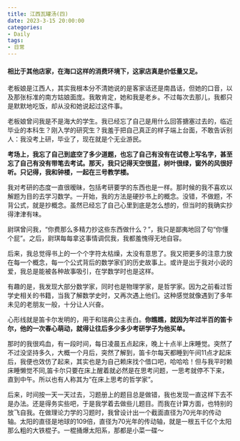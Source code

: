```yaml
---
title: 江西瓦罐汤(四)
date: 2023-3-15 20:00:00
categories:
- Daily
tags:
- 日常
---
```


#### 相比于其他店家，在海口这样的消费环境下，这家店真是价低量又足。

老板娘是江西人，其实我根本分不清她说的是客家话还是南昌话，但她的口音，以及那张标准的南方姑娘面庞。我敢肯定，她和我是老乡。不过每次去那儿，我都只是默默地吃饭，却从没和她说起过这件事。

老板娘曾问我是不是海大的学生。我已经忘了自己是用什么回答搪塞过去的，临近毕业的本科生？刚入学的研究生？我羞于把自己真正的样子端上台面，不敢告诉别人：我没考上研，毕业了，现在就是个无业游民。

**考场上，我忘了自己到底空了多少道题，也忘了自己有没有在试卷上写名字，甚至忘了自己有没有带笔去考试。那天，我只记得天空很蓝，树叶很绿，窗外的风很好听。只记得，我和钟楼，一起在三号教学楼。**

我对考研的态度一直很暧昧，包括考研要学的东西也是一样。那时候的我不喜欢以解题为目的去学习数学。一开始，我的方法是硬抄书上的概念。没错，不做题，不背公式，就是抄概念。虽然已经忘了自己心里到底是怎么想的，但当时的我确实抄得津津有味。

尉琪曾问我，“你费那么多精力抄这些东西做什么？”，我只是鄙夷地回了句“你懂个屁”。之后，尉琪每每拿这事情调侃我，我都羞愧得无地自容。

后来，我总觉得书上的一个个字符太枯燥，太没有意思了。我又把更多的注意力放在每一个概念，每一个公式背后的数学家们的历史故事上。或许是出于我对小说的爱，我总是能被各种故事吸引，在学数学时也是这样。

有趣的是，我发现大部分数学家，同时也是物理学家，是哲学家。因为之前看过哲学史相关的书籍，当我了解数学史时，又再次遇上他们。这种感觉就像遇到了多年未见的老朋友一般，十分让人兴奋。

心形线就是笛卡尔发明的，用于和瑞典公主表白。**你瞧瞧，就因为年过半百的笛卡尔，他的一次春心萌动，就得让往后多少多少考研学子为他买单。**

那时的我很鸡血，有一段时间，每日凌晨五点起床，晚上十点半上床睡觉。突然了不过没坚持多久，大概一个月后，突然了解到，笛卡尔每天都睡到午间11点才起床后，我便也效仿了起来，其实也是为自己赖床找个借口吧，哈哈哈！但与我平时赖床睡懒觉不同,笛卡尔只要在床上醒着就必然是在思考问题，一思考就停不下来，直到中午。所以也有人称其为“在床上思考的哲学家”。

后来，时间按一天一天过去，习题册上的题目总是做错，我也发现一直这样下去不是办法。还是得务实些吧，于是我学着去做些儿题目。而我在计算方面，也特别的放飞自我。在做理论力学的习题时，我曾设计出一个截面直径为70光年的传动轴。太阳的直径是地球的109倍，直径为70光年的传动轴，就是一根五千亿个太阳那么粗的大铁棍子。一棍捅爆太阳系，那都是小菜一碟～